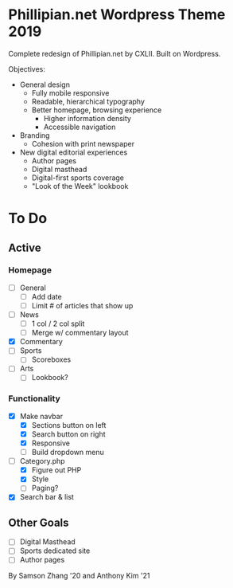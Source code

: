 # Phillipian.net Wordpress Theme 2019

Complete redesign of Phillipian.net by CXLII. Built on Wordpress.

Objectives:
- General design
  - Fully mobile responsive
  - Readable, hierarchical typography
  - Better homepage, browsing experience
    - Higher information density
    - Accessible navigation
- Branding
  - Cohesion with print newspaper
- New digital editorial experiences
  - Author pages
  - Digital masthead
  - Digital-first sports coverage
  - "Look of the Week" lookbook

# To Do

## Active

### Homepage
- [ ] General
  - [ ] Add date
  - [ ] Limit # of articles that show up
- [ ] News
  - [ ] 1 col / 2 col split
  - [ ] Merge w/ commentary layout
- [X] Commentary
- [ ] Sports
  - [ ] Scoreboxes
- [ ] Arts
  - [ ] Lookbook?

### Functionality
- [X] Make navbar
  - [X] Sections button on left
  - [X] Search button on right
  - [X] Responsive
  - [ ] Build dropdown menu
- [ ] Category.php
  - [X] Figure out PHP
  - [X] Style
  - [ ] Paging?
- [X] Search bar & list

## Other Goals

- [ ] Digital Masthead
- [ ] Sports dedicated site
- [ ] Author pages
  
By Samson Zhang '20 and Anthony Kim '21
